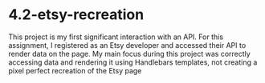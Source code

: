 # 4.2-etsy-recreation

This project is my first significant interaction with an API. For this assignment, I registered as an Etsy developer and accessed their API to render data on the page. My main focus during this project was correctly accessing data and rendering it using Handlebars templates, not creating a pixel perfect recreation of the Etsy page
